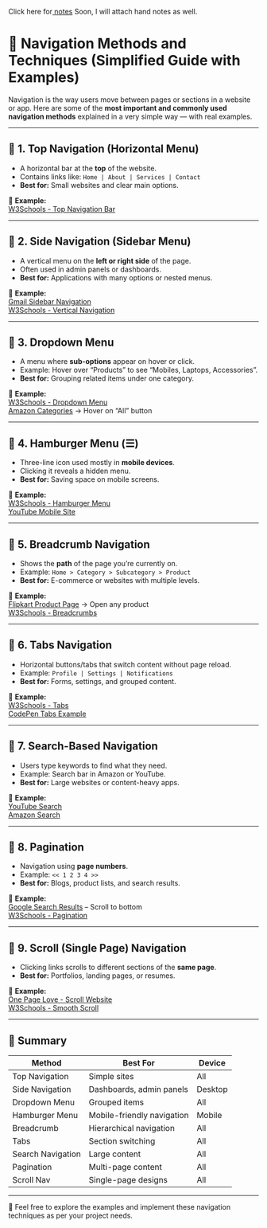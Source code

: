 Click here for[ notes](https://drive.google.com/drive/folders/1IS2cnLY4MjlZCiGBwwwV09YqDKAJwl0u?usp=sharing)
Soon, I will attach hand notes as well.


# 📘 Navigation Methods and Techniques (Simplified Guide with Examples)

Navigation is the way users move between pages or sections in a website or app. Here are some of the **most important and commonly used navigation methods** explained in a very simple way — with real examples.

---

## 🔹 1. Top Navigation (Horizontal Menu)

- A horizontal bar at the **top** of the website.
- Contains links like: `Home | About | Services | Contact`
- **Best for:** Small websites and clear main options.

🔗 **Example:**  
[W3Schools - Top Navigation Bar](https://www.w3schools.com/css/css_navbar_horizontal.asp)

---

## 🔹 2. Side Navigation (Sidebar Menu)

- A vertical menu on the **left or right side** of the page.
- Often used in admin panels or dashboards.
- **Best for:** Applications with many options or nested menus.

🔗 **Example:**  
[Gmail Sidebar Navigation](https://mail.google.com)  
[W3Schools - Vertical Navigation](https://www.w3schools.com/css/css_navbar_vertical.asp)

---

## 🔹 3. Dropdown Menu

- A menu where **sub-options** appear on hover or click.
- Example: Hover over “Products” to see “Mobiles, Laptops, Accessories”.
- **Best for:** Grouping related items under one category.

🔗 **Example:**  
[W3Schools - Dropdown Menu](https://www.w3schools.com/css/css_dropdowns.asp)  
[Amazon Categories](https://www.amazon.in) → Hover on “All” button

---

## 🔹 4. Hamburger Menu (☰)

- Three-line icon used mostly in **mobile devices**.
- Clicking it reveals a hidden menu.
- **Best for:** Saving space on mobile screens.

🔗 **Example:**  
[W3Schools - Hamburger Menu](https://www.w3schools.com/howto/howto_js_mobile_navbar.asp)  
[YouTube Mobile Site](https://m.youtube.com)

---

## 🔹 5. Breadcrumb Navigation

- Shows the **path** of the page you’re currently on.
- Example: `Home > Category > Subcategory > Product`
- **Best for:** E-commerce or websites with multiple levels.

🔗 **Example:**  
[Flipkart Product Page](https://www.flipkart.com) → Open any product  
[W3Schools - Breadcrumbs](https://www.w3schools.com/howto/howto_css_breadcrumbs.asp)

---

## 🔹 6. Tabs Navigation

- Horizontal buttons/tabs that switch content without page reload.
- Example: `Profile | Settings | Notifications`
- **Best for:** Forms, settings, and grouped content.

🔗 **Example:**  
[W3Schools - Tabs](https://www.w3schools.com/howto/howto_js_tabs.asp)  
[CodePen Tabs Example](https://codepen.io/ryanparag/pen/zyzKPB)

---

## 🔹 7. Search-Based Navigation

- Users type keywords to find what they need.
- Example: Search bar in Amazon or YouTube.
- **Best for:** Large websites or content-heavy apps.

🔗 **Example:**  
[YouTube Search](https://www.youtube.com)  
[Amazon Search](https://www.amazon.in)

---

## 🔹 8. Pagination

- Navigation using **page numbers**.
- Example: `<< 1 2 3 4 >>`
- **Best for:** Blogs, product lists, and search results.

🔗 **Example:**  
[Google Search Results](https://www.google.com) – Scroll to bottom  
[W3Schools - Pagination](https://www.w3schools.com/css/css3_pagination.asp)

---

## 🔹 9. Scroll (Single Page) Navigation

- Clicking links scrolls to different sections of the **same page**.
- **Best for:** Portfolios, landing pages, or resumes.

🔗 **Example:**  
[One Page Love - Scroll Website](https://onepagelove.com/golden-wolf)  
[W3Schools - Smooth Scroll](https://www.w3schools.com/howto/howto_css_smooth_scroll.asp)

---

## 🧠 Summary

| Method            | Best For                        | Device          |
|-------------------|----------------------------------|-----------------|
| Top Navigation    | Simple sites                     | All             |
| Side Navigation   | Dashboards, admin panels         | Desktop         |
| Dropdown Menu     | Grouped items                    | All             |
| Hamburger Menu    | Mobile-friendly navigation       | Mobile          |
| Breadcrumb        | Hierarchical navigation          | All             |
| Tabs              | Section switching                | All             |
| Search Navigation | Large content                    | All             |
| Pagination        | Multi-page content               | All             |
| Scroll Nav        | Single-page designs              | All             |

---

📌 Feel free to explore the examples and implement these navigation techniques as per your project needs.

